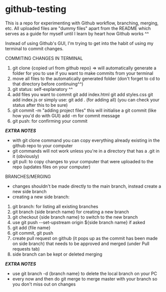 # github-testing

This is a repo for experimenting with Github workflow, branching, merging, etc. All uploaded files are "dummy files" apart from the README which serves as a guide for myself until I learn by heart how Github works ^^

Instead of using Github's GUI, I'm trying to get into the habit of using my terminal to commit changes.

COMMITING CHANGES IN TERMINAL

1. git clone {copied url from github repo} => will automatically generate a folder for you to use if you want to make commits from your terminal
2. move all files to the automatically generated folder (don't forget to cd to that directory before continuing^^)
3. git status: self-explanatory ^^
4. add files you want to commit
   git add index.html
   git add styles.css
   git add index.js
   or simply use: git add . (for adding all)
(you can check your status after this to be sure)
5. git commit -m "adding project files"
   this will initialise a git commit (like how you'd do with GUI)
   add -m for commit message
6. git push: for confirming your commit

***EXTRA NOTES***
- with git clone command you can copy everything already existing in the github repo to your computer 
- git commands will not work unless you're in a directory that has a .git in it (obviously)
- git pull: to copy changes to your computer that were uploaded to the repo (updates files on your computer)

BRANCHES/MERGING

- changes shouldn't be made directly to the main branch, instead create a new side branch
- creating a new side branch:
1. git branch: for listing all existing branches
2. git branch {side branch name} for creating a new branch
3. git checkout {side branch name} to switch to the new branch
4. use git push --set-upstream origin ${side branch name} if asked
5. git add {file name}
6. git commit, git push
7. create pull request on github (it pops up as the commit has been made on side branch) that needs to be approved and merged (under Pull requests tab)
8. side branch can be kept or deleted merging

***EXTRA NOTES***
- use git branch -d {branch name} to delete the local branch on your PC
- every now and then do git merge to merge master with your branch so you don't miss out on changes
